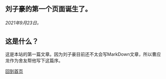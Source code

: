 ## 刘子豪的第一个页面诞生了。
###### *2021年9月23日。*

## 这是什么？
这是本站的第一篇文章。因为刘子豪目前还不太会写MarkDown文章，所以曹应龙作为舍友帮他写下这篇序。


[回到首页](http://DestinyZHLiu.github.io/blog)